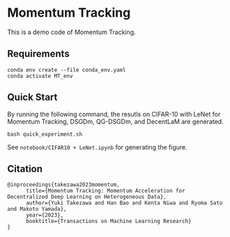 # Momentum Tracking
This is a demo code of Momentum Tracking.

## Requirements
```
conda env create --file conda_env.yaml
conda activate MT_env
```

## Quick Start
By running the following command, the resutls on CIFAR-10 with LeNet for Momentum Tracking, DSGDm, QG-DSGDm, and DecentLaM are generated.
```
bash quick_experiment.sh
```
See `notebook/CIFAR10 + LeNet.ipynb` for generating the figure.

## Citation
```
@inproceedings{takezawa2023momentum,
      title={Momentum Tracking: Momentum Acceleration for Decentralized Deep Learning on Heterogeneous Data}, 
      author={Yuki Takezawa and Han Bao and Kenta Niwa and Ryoma Sato and Makoto Yamada},
      year={2023},
      booktitle={Transactions on Machine Learning Research}
}
```
